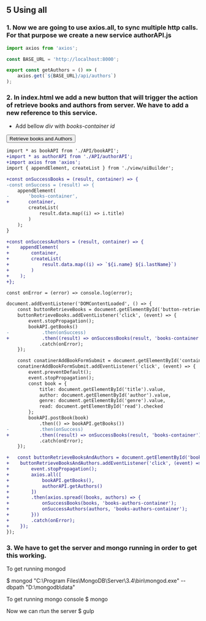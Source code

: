 ## 5 Using all

### 1. Now we are going to use axios.all, to sync multiple http calls. For that purpose we create a new service authorAPI.js

```javascript
import axios from 'axios';

const BASE_URL = 'http://localhost:8000';

export const getAuthors = () => (
    axios.get(`${BASE_URL}/api/authors`)
);
```

### 2. In index.html we add a new button that will trigger the action of retrieve books and  authors from server. We have to add a new reference to this service.

* Add bellow _div_ with _books-container id_

<div id="books-authors-container" class="container">
    <button id="button-retrieve-books-authors">Retrieve books and Authors</button>
</div>

```diff app.js
import * as bookAPI from './API/bookAPI';
+import * as authorAPI from './API/authorAPI';
+import axios from 'axios';
import { appendElement, createList } from './view/uiBuilder';

+const onSuccessBooks = (result, container) => {
-const onSuccess = (result) => {
    appendElement(
-       'books-container',
+       container,
        createList(
            result.data.map((i) => i.title)
        )
    );
}

+const onSuccessAuthors = (result, container) => {
+    appendElement(
+        container,
+        createList(
+            result.data.map((i) => `${i.name} ${i.lastName}`)
+        )
+    );
+};

const onError = (error) => console.log(error);

document.addEventListener('DOMContentLoaded', () => {
    const buttonRetrieveBooks = document.getElementById('button-retrieve-books');
    buttonRetrieveBooks.addEventListener('click', (event) => {
        event.stopPropagation();
        bookAPI.getBooks()
-            .then(onSuccess)
+            .then((result) => onSuccessBooks(result, 'books-container'))
            .catch(onError);
    });

    const conatinerAddBookFormSubmit = document.getElementById('container-add-book-form-submit');
    conatinerAddBookFormSubmit.addEventListener('click', (event) => {
        event.preventDefault();
        event.stopPropagation();
        const book = {
            title: document.getElementById('title').value,
            author: document.getElementById('author').value,
            genre: document.getElementById('genre').value,
            read: document.getElementById('read').checked
        };
        bookAPI.postBook(book)
            .then(() => bookAPI.getBooks())
-           .then(onSuccess)
+           .then((result) => onSuccessBooks(result, 'books-container'))
            .catch(onError);
    });

+   const buttonRetrieveBooksAndAuthors = document.getElementById('books-authors-container');
+    buttonRetrieveBooksAndAuthors.addEventListener('click', (event) => {
+        event.stopPropagation();
+        axios.all([
+            bookAPI.getBooks(),
+            authorAPI.getAuthors()
+        ])
+        .then(axios.spread((books, authors) => {
+            onSuccessBooks(books, 'books-authors-container');
+            onSuccessAuthors(authors, 'books-authors-container');
+        }))
+        .catch(onError);
+    });
});
```

### 3. We have to get the server and mongo running in order to get this working.

To get running mongod

$ mongod
"C:\Program Files\MongoDB\Server\3.4\bin\mongod.exe" --dbpath "D:\mongodb\data"

To get running mongo console
$ mongo

Now we can rtun the server
$ gulp
